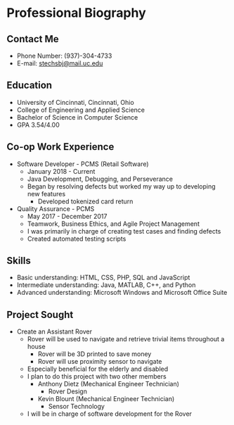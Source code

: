 # Professional Biography

## Contact Me
* Phone Number: (937)-304-4733
* E-mail: stechsbj@mail.uc.edu

## Education
* University of Cincinnati, Cincinnati, Ohio
* College of Engineering and Applied Science
* Bachelor of Science in Computer Science
* GPA 3.54/4.00

## Co-op Work Experience
* Software Developer - PCMS (Retail Software)
  * January 2018 - Current
  * Java Development, Debugging, and Perseverance
  * Began by resolving defects but worked my way up to developing new features
    * Developed tokenized card return
* Quality Assurance - PCMS 
  * May 2017 - December 2017
  * Teamwork, Business Ethics, and Agile Project Management
  * I was primarily in charge of creating test cases and finding defects 
  * Created automated testing scripts

## Skills
* Basic understanding: HTML, CSS, PHP, SQL and JavaScript
* Intermediate understanding: Java, MATLAB, C++, and Python
* Advanced understanding: Microsoft Windows and Microsoft Office Suite

## Project Sought
* Create an Assistant Rover
  * Rover will be used to navigate and retrieve trivial items throughout a house
    * Rover will be 3D printed to save money
    * Rover will use proximity sensor to navigate
  * Especially beneficial for the elderly and disabled 
  * I plan to do this project with two other members
    * Anthony Dietz (Mechanical Engineer Technician)
      * Rover Design
    * Kevin Blount (Mechanical Engineer Technician)
      * Sensor Technology
  * I will be in charge of software development for the Rover

